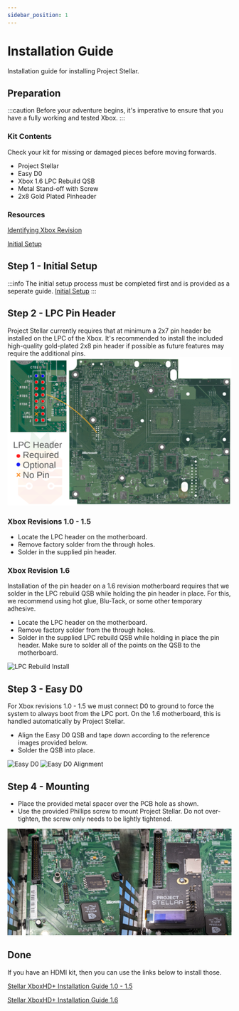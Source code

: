 ```yaml
---
sidebar_position: 1
---
```

# Installation Guide
Installation guide for installing Project Stellar.

## Preparation
:::caution
Before your adventure begins, it's imperative to ensure that you have a fully working and tested Xbox.
:::

### Kit Contents
Check your kit for missing or damaged pieces before moving forwards.

- Project Stellar
- Easy D0
- Xbox 1.6 LPC Rebuild QSB
- Metal Stand-off with Screw
- 2x8 Gold Plated Pinheader

### Resources
[Identifying Xbox Revision](https://github.com/MakeMHz/xbox-hd-plus/blob/master/manual/Identifying%20Xbox%20Revision.md)

[Initial Setup](Initial%20Setup.md)

## Step 1 - Initial Setup
:::info
The initial setup process must be completed first and is provided as a seperate guide.
[Initial Setup](Initial%20Setup.md)
:::

## Step 2 - LPC Pin Header
Project Stellar currently requires that at minimum a 2x7 pin header be installed on the LPC of the Xbox. It's recommended to install the included high-quality gold-plated 2x8 pin header if possible as future features may require the additional pins.
![LPC Pin Header](./images/lpc_header.png)

### Xbox Revisions 1.0 - 1.5
- Locate the LPC header on the motherboard.
- Remove factory solder from the through holes.
- Solder in the supplied pin header.

### Xbox Revision 1.6
Installation of the pin header on a 1.6 revision motherboard requires that we solder in the LPC rebuild QSB while holding the pin header in place. For this, we recommend using hot glue, Blu-Tack, or some other temporary adhesive.

- Locate the LPC header on the motherboard.
- Remove factory solder from the through holes.
- Solder in the supplied LPC rebuild QSB while holding in place the pin header. Make sure to solder all of the points on the QSB to the motherboard.

![LPC Rebuild Install](./images/lpc_rebuild_install.png)

## Step 3 - Easy D0
For Xbox revisions 1.0 - 1.5 we must connect D0 to ground to force the system to always boot from the LPC port. On the 1.6 motherboard, this is handled automatically by Project Stellar.

- Align the Easy D0 QSB and tape down according to the reference images provided below.
- Solder the QSB into place.

![Easy D0](./images/easy_d0.png)
![Easy D0 Alignment](./images/easy_d0_alignment.png)

## Step 4 - Mounting

- Place the provided metal spacer over the PCB hole as shown.
- Use the provided Phillips screw to mount Project Stellar. Do not over-tighten, the screw only needs to be lightly tightened.

![Mounting Stellar](./images/stellar_mount.png)

## Done
If you have an HDMI kit, then you can use the links below to install those.

[Stellar XboxHD+ Installation Guide 1.0 - 1.5](https://github.com/MakeMHz/xbox-hd-plus/blob/master/manual/Installation%20Manual%20(Stellar%20XboxHD%2B%20v2%201.0%20-%201.5).md)

[Stellar XboxHD+ Installation Guide 1.6](https://github.com/MakeMHz/xbox-hd-plus/blob/master/manual/Installation%20Manual%20(Stellar%20XboxHD%2B%20v2%201.6).md)
